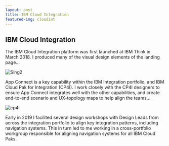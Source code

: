 ```yaml
---
layout: post
title: IBM Cloud Integration
featured-img: cloudint
---
```




## IBM Cloud Integration

The IBM Cloud Integration platform was first launched at IBM Think in March 2018. I produced many of the visual design elements of the landing page...

![Sing2](https://pages.github.ibm.com/THORNG/garythornton-portfolio/assets/img/posts/singularity.jpg)

App Connect is a key capability within the IBM Integration portfolio, and IBM Cloud Pak for Integration (CP4I). I work closely with the CP4I designers to ensure App Connect integrates well with the other capabilities, and create end-to-end scenario and UX-topology maps to help align the teams...  

![cp4i](https://pages.github.ibm.com/THORNG/garythornton-portfolio/assets/img/posts/cp4i-e2e2.jpg)

Early in 2019 I facilited several design workshops with Design Leads from across the integration portfolio to align key integration patterns, including navigation systems. This in turn led to me working in a cross-portfolio workgroup responsible for aligning navigation systems for all IBM Cloud Paks.
